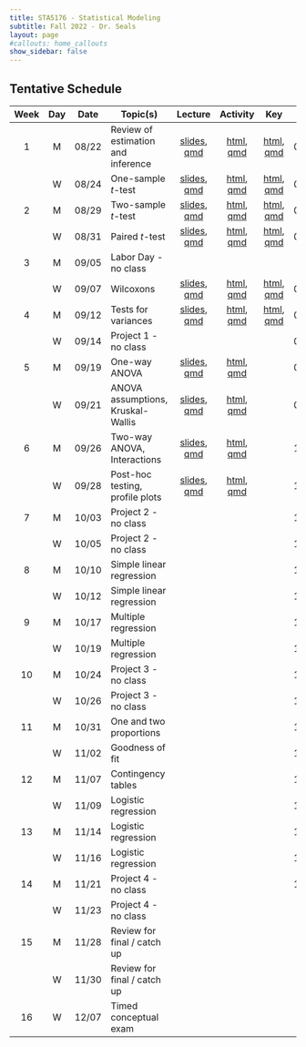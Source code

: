```yaml
---
title: STA5176 - Statistical Modeling
subtitle: Fall 2022 - Dr. Seals
layout: page
#callouts: home_callouts
show_sidebar: false
---
```


## Tentative Schedule

| Week | Day | Date  | Topic(s)                           |                            Lecture                            | Activity | Key | Due |
|:-:|:-:|:-:|---------|:-:|:-:|:-:|:-:|
| 1    | M   | 08/22 | Review of estimation and inference | [slides](https://samanthaseals.github.io/STA5176/slides/L01.html), [qmd](https://github.com/samanthaseals/STA5176/blob/main/slides/L01.qmd) | [html](https://samanthaseals.github.io/STA5176/activities/A01.html), [qmd](https://github.com/samanthaseals/STA5176/blob/main/activities/A01.qmd)  | [html](https://samanthaseals.github.io/STA5176/activities/keys/A01key.html), [qmd](https://github.com/samanthaseals/STA5176/blob/main/slides/A01key.qmd) | 08/28 |
|      | W   | 08/24 | One-sample *t*-test                | [slides](https://samanthaseals.github.io/STA5176/slides/L02.html), [qmd](https://github.com/samanthaseals/STA5176/blob/main/slides/L02.qmd) | [html](https://samanthaseals.github.io/STA5176/activities/A02.html), [qmd](https://github.com/samanthaseals/STA5176/blob/main/activities/A02.qmd) | [html](https://samanthaseals.github.io/STA5176/activities/keys/A02key.html), [qmd](https://github.com/samanthaseals/STA5176/blob/main/slides/A02key.qmd)  | 08/28 |
| 2    | M   | 08/29 | Two-sample *t*-test                | [slides](https://samanthaseals.github.io/STA5176/slides/L03.html), [qmd](https://github.com/samanthaseals/STA5176/blob/main/slides/L03.qmd) | [html](https://samanthaseals.github.io/STA5176/activities/A03.html), [qmd](https://github.com/samanthaseals/STA5176/blob/main/activities/A03.qmd)  | [html](https://samanthaseals.github.io/STA5176/activities/keys/A03key.html), [qmd](https://github.com/samanthaseals/STA5176/blob/main/slides/A03key.qmd) | 09/04 |
|      | W   | 08/31 | Paired *t*-test                    | [slides](https://samanthaseals.github.io/STA5176/slides/L04.html), [qmd](https://github.com/samanthaseals/STA5176/blob/main/slides/L04.qmd) | [html](https://samanthaseals.github.io/STA5176/activities/A04.html), [qmd](https://github.com/samanthaseals/STA5176/blob/main/activities/A04.qmd)  | [html](https://samanthaseals.github.io/STA5176/activities/keys/A04key.html), [qmd](https://github.com/samanthaseals/STA5176/blob/main/slides/A04key.qmd) | 09/04 |
| 3    | M   | 09/05 | Labor Day - no class | | | | |
|      | W   | 09/07 | Wilcoxons                 | [slides](https://samanthaseals.github.io/STA5176/slides/L05.html), [qmd](https://github.com/samanthaseals/STA5176/blob/main/slides/L05.qmd) | [html](https://samanthaseals.github.io/STA5176/activities/A05.html), [qmd](https://github.com/samanthaseals/STA5176/blob/main/activities/A05.qmd) | [html](https://samanthaseals.github.io/STA5176/activities/keys/A05key.html), [qmd](https://github.com/samanthaseals/STA5176/blob/main/slides/A05key.qmd) | 09/11 |
| 4    | M   | 09/12 | Tests for variances            | [slides](https://samanthaseals.github.io/STA5176/slides/L06.html), [qmd](https://github.com/samanthaseals/STA5176/blob/main/slides/L06.qmd) | [html](https://samanthaseals.github.io/STA5176/activities/A06.html), [qmd](https://github.com/samanthaseals/STA5176/blob/main/activities/A06.qmd) | [html](https://samanthaseals.github.io/STA5176/activities/keys/A06key.html), [qmd](https://github.com/samanthaseals/STA5176/blob/main/slides/A06key.qmd) | 09/11 |
|      | W   | 09/14 | Project 1 - no class | | | | 09/19 |
| 5    | M   | 09/19 | One-way ANOVA                      | [slides](https://samanthaseals.github.io/STA5176/slides/L07.html), [qmd](https://github.com/samanthaseals/STA5176/blob/main/slides/L07.qmd) | [html](https://samanthaseals.github.io/STA5176/activities/A07.html), [qmd](https://github.com/samanthaseals/STA5176/blob/main/activities/A07.qmd) | | 09/25 |
|      | W   | 09/21 | ANOVA assumptions, Kruskal-Wallis  | [slides](https://samanthaseals.github.io/STA5176/slides/L08.html), [qmd](https://github.com/samanthaseals/STA5176/blob/main/slides/L08.qmd) | [html](https://samanthaseals.github.io/STA5176/activities/A08.html), [qmd](https://github.com/samanthaseals/STA5176/blob/main/activities/A08.qmd)  | | 09/25 |
| 6    | M   | 09/26 | Two-way ANOVA, Interactions | [slides](https://samanthaseals.github.io/STA5176/slides/L09.html), [qmd](https://github.com/samanthaseals/STA5176/blob/main/slides/L09.qmd) | [html](https://samanthaseals.github.io/STA5176/activities/A09.html), [qmd](https://github.com/samanthaseals/STA5176/blob/main/activities/A09.qmd) | | 10/02 |
|      | W   | 09/28 | Post-hoc testing, profile plots | [slides](https://samanthaseals.github.io/STA5176/slides/L10.html), [qmd](https://github.com/samanthaseals/STA5176/blob/main/slides/L10.qmd) | [html](https://samanthaseals.github.io/STA5176/activities/A10.html), [qmd](https://github.com/samanthaseals/STA5176/blob/main/activities/A10.qmd) | | 10/02 |
| 7    | M   | 10/03 | Project 2 - no class | | | | 10/10 |
|      | W   | 10/05 | Project 2 - no class | | | | 10/10 |
| 8    | M   | 10/10 | Simple linear regression | | | | 10/16 |
|      | W   | 10/12 | Simple linear regression | | | | 10/16 |
| 9    | M   | 10/17 | Multiple regression | | | | 10/23 |
|      | W   | 10/19 | Multiple regression | | | | 10/23 |
| 10   | M   | 10/24 | Project 3 - no class | | | | 10/31 |
|      | W   | 10/26 | Project 3 - no class | | | | 10/31 |
| 11   | M   | 10/31 | One and two proportions | | | | 11/06 |
|      | W   | 11/02 | Goodness of fit | | | | 11/06 |
| 12   | M   | 11/07 | Contingency tables | | | | 11/13 |
|      | W   | 11/09 | Logistic regression | | | | 11/13 |
| 13   | M   | 11/14 | Logistic regression | | | | 11/20 |
|      | W   | 11/16 | Logistic regression | | | | 11/20 |
| 14   | M   | 11/21 | Project 4 - no class | | | | 11/28 |
|      | W   | 11/23 | Project 4 - no class | | | | |
| 15   | M   | 11/28 | Review for final / catch up | | | |
|      | W   | 11/30 | Review for final / catch up | | | | |
| 16   | W   | 12/07 | Timed conceptual exam | | | | |
